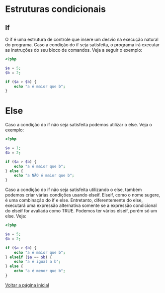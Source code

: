 # Estruturas condicionais

## If

O if é uma estrutura de controle que insere um desvio na execução natural do programa. Caso a condição do if seja satisfeita, o programa irá executar as instruções do seu bloco de comandos. Veja a seguir o exemplo:

```php
<?php

$a = 5;
$b = 2;

if ($a > $b) {
    echo "a é maior que b";
}
```
# Else

Caso a condição do if não seja satisfeita podemos utilizar o else. Veja o exemplo:

```php
<?php

$a = 1;
$b = 2;

if ($a > $b) {
    echo "a é maior que b";
} else {
    echo "a NÃO é maior que b";
}
``` 

Caso a condição do if não seja satisfeita utilizando o else, também podemos criar várias condições usando elseif. Elseif, como o nome sugere, é uma combinação do if e else. Entretanto, diferentemente do else, executará uma expressão alternativa somente se a expressão condicional do elseif for avaliada como TRUE.
Podemos ter vários elseif, porém só um else. Veja:

```php
<?php

$a = 5;
$b = 2;

if ($a > $b) {
    echo "a é maior que b";
} elseif ($a == $b) {
    echo "a é igual a b";
} else {
    echo "a é menor que b";
}
```

[Voltar a página inicial](../README.md)